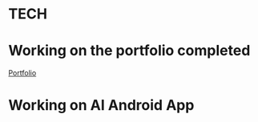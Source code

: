 # TECH
# Working on the portfolio completed 
[Portfolio](https://www.lokeshdev.in/)

# Working on AI Android App  
 
